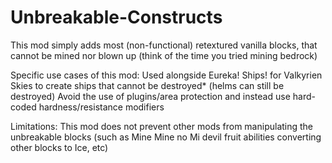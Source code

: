 # Unbreakable-Constructs

This mod simply adds most (non-functional) retextured vanilla blocks, that cannot be mined nor blown up (think of the time you tried mining bedrock)

 
Specific use cases of this mod:
 Used alongside Eureka! Ships! for Valkyrien Skies to create ships that cannot be destroyed* (helms can still be destroyed)
 Avoid the use of plugins/area protection and instead use hard-coded hardness/resistance modifiers

 
Limitations:
This mod does not prevent other mods from manipulating the unbreakable blocks (such as Mine Mine no Mi devil fruit abilities converting other blocks to Ice, etc)
